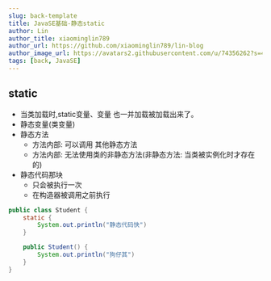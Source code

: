 ```yaml
---
slug: back-template
title: JavaSE基础-静态static
author: Lin
author_title: xiaominglin789
author_url: https://github.com/xiaominglin789/lin-blog
author_image_url: https://avatars2.githubusercontent.com/u/74356262?s=400&u=51bc963a308dd3748ba5133c9cfd29eb3bc0c207&v=4
tags: [back, JavaSE]
---
```


## static
- 当类加载时,static变量、变量 也一并加载被加载出来了。
- 静态变量(类变量)
- 静态方法
	- 方法内部: 可以调用 其他静态方法
	- 方法内部: 无法使用类的非静态方法(非静态方法: 当类被实例化时才存在的)
- 静态代码那块
	- 只会被执行一次
	- 在构造器被调用之前执行


<!--truncate-->


```java
public class Student {
	static {
		System.out.println("静态代码快")
	}

	public Student() {
		System.out.println("狗仔其")
	}
}
```

